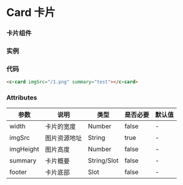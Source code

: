 # Card 卡片
### 卡片组件

### 实例
### 
<c-card imgSrc="/1.png" summary="test"></c-card>

### 代码
```html
<c-card imgSrc="/1.png" summary="test"></c-card>
```

### Attributes
 | 参数 | 说明 | 类型 | 是否必要 | 默认值 |
 | ---  | ---  | --  |   ----   | ----  |
 | width | 卡片的宽度 | Number | false | - |
 | imgSrc |图片资源地址 | String | true | - |
 | imgHeight | 图片高度 | Number | false | - |
 | summary | 卡片概要 | String/Slot | false | - |
 | footer | 卡片底部 | Slot | false | - |